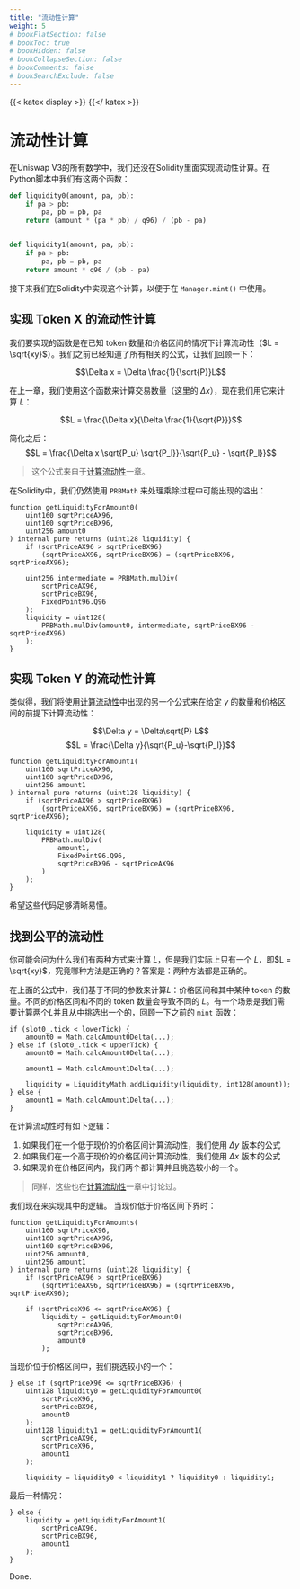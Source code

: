 ```yaml
---
title: "流动性计算"
weight: 5
# bookFlatSection: false
# bookToc: true
# bookHidden: false
# bookCollapseSection: false
# bookComments: false
# bookSearchExclude: false
---
```


{{< katex display >}} {{</ katex >}}

# 流动性计算

在Uniswap V3的所有数学中，我们还没在Solidity里面实现流动性计算。在Python脚本中我们有这两个函数：

```python
def liquidity0(amount, pa, pb):
    if pa > pb:
        pa, pb = pb, pa
    return (amount * (pa * pb) / q96) / (pb - pa)


def liquidity1(amount, pa, pb):
    if pa > pb:
        pa, pb = pb, pa
    return amount * q96 / (pb - pa)
```

接下来我们在Solidity中实现这个计算，以便于在 `Manager.mint()` 中使用。

## 实现 Token X 的流动性计算

我们要实现的函数是在已知 token 数量和价格区间的情况下计算流动性（$L = \sqrt{xy}$）。我们之前已经知道了所有相关的公式，让我们回顾一下：

$$\Delta x = \Delta \frac{1}{\sqrt{P}}L$$

在上一章，我们使用这个函数来计算交易数量（这里的 $\Delta x$），现在我们用它来计算 $L$：

$$L = \frac{\Delta x}{\Delta \frac{1}{\sqrt{P}}}$$

简化之后：
$$L = \frac{\Delta x \sqrt{P_u} \sqrt{P_l}}{\sqrt{P_u} - \sqrt{P_l}}$$

> 这个公式来自于[计算流动性](https://y1cunhui.github.io/uniswapV3-book-zh-cn/docs/milestone_1/calculating-liquidity/#liquidity-amount-calculation)一章。

在Solidity中，我们仍然使用 `PRBMath` 来处理乘除过程中可能出现的溢出：

```solidity
function getLiquidityForAmount0(
    uint160 sqrtPriceAX96,
    uint160 sqrtPriceBX96,
    uint256 amount0
) internal pure returns (uint128 liquidity) {
    if (sqrtPriceAX96 > sqrtPriceBX96)
        (sqrtPriceAX96, sqrtPriceBX96) = (sqrtPriceBX96, sqrtPriceAX96);

    uint256 intermediate = PRBMath.mulDiv(
        sqrtPriceAX96,
        sqrtPriceBX96,
        FixedPoint96.Q96
    );
    liquidity = uint128(
        PRBMath.mulDiv(amount0, intermediate, sqrtPriceBX96 - sqrtPriceAX96)
    );
}
```

## 实现 Token Y 的流动性计算

类似得，我们将使用[计算流动性](https://y1cunhui.github.io/uniswapV3-book-zh-cn/docs/milestone_1/calculating-liquidity/#liquidity-amount-calculation)中出现的另一个公式来在给定 $y$ 的数量和价格区间的前提下计算流动性：

$$\Delta y = \Delta\sqrt{P} L$$
$$L = \frac{\Delta y}{\sqrt{P_u}-\sqrt{P_l}}$$

```solidity
function getLiquidityForAmount1(
    uint160 sqrtPriceAX96,
    uint160 sqrtPriceBX96,
    uint256 amount1
) internal pure returns (uint128 liquidity) {
    if (sqrtPriceAX96 > sqrtPriceBX96)
        (sqrtPriceAX96, sqrtPriceBX96) = (sqrtPriceBX96, sqrtPriceAX96);

    liquidity = uint128(
        PRBMath.mulDiv(
            amount1,
            FixedPoint96.Q96,
            sqrtPriceBX96 - sqrtPriceAX96
        )
    );
}
```

希望这些代码足够清晰易懂。

## 找到公平的流动性

你可能会问为什么我们有两种方式来计算 $L$，但是我们实际上只有一个 $L$，即$L = \sqrt{xy}$，究竟哪种方法是正确的？答案是：两种方法都是正确的。

在上面的公式中，我们基于不同的参数来计算$L$：价格区间和其中某种 token 的数量。不同的价格区间和不同的 token 数量会导致不同的 $L$。有一个场景是我们需要计算两个$L$并且从中挑选出一个的，回顾一下之前的 `mint` 函数：

```solidity
if (slot0_.tick < lowerTick) {
    amount0 = Math.calcAmount0Delta(...);
} else if (slot0_.tick < upperTick) {
    amount0 = Math.calcAmount0Delta(...);

    amount1 = Math.calcAmount1Delta(...);

    liquidity = LiquidityMath.addLiquidity(liquidity, int128(amount));
} else {
    amount1 = Math.calcAmount1Delta(...);
}
```

在计算流动性时有如下逻辑：
1. 如果我们在一个低于现价的价格区间计算流动性，我们使用 $\Delta y$ 版本的公式
2. 如果我们在一个高于现价的价格区间计算流动性，我们使用 $\Delta x$ 版本的公式
3. 如果现价在价格区间内，我们两个都计算并且挑选较小的一个。

> 同样，这些也在[计算流动性](https://y1cunhui.github.io/uniswapV3-book-zh-cn/docs/milestone_1/calculating-liquidity/#liquidity-amount-calculation)一章中讨论过。

我们现在来实现其中的逻辑。
当现价低于价格区间下界时：

```solidity
function getLiquidityForAmounts(
    uint160 sqrtPriceX96,
    uint160 sqrtPriceAX96,
    uint160 sqrtPriceBX96,
    uint256 amount0,
    uint256 amount1
) internal pure returns (uint128 liquidity) {
    if (sqrtPriceAX96 > sqrtPriceBX96)
        (sqrtPriceAX96, sqrtPriceBX96) = (sqrtPriceBX96, sqrtPriceAX96);

    if (sqrtPriceX96 <= sqrtPriceAX96) {
        liquidity = getLiquidityForAmount0(
            sqrtPriceAX96,
            sqrtPriceBX96,
            amount0
        );
```

当现价位于价格区间中，我们挑选较小的一个：
```solidity
} else if (sqrtPriceX96 <= sqrtPriceBX96) {
    uint128 liquidity0 = getLiquidityForAmount0(
        sqrtPriceX96,
        sqrtPriceBX96,
        amount0
    );
    uint128 liquidity1 = getLiquidityForAmount1(
        sqrtPriceAX96,
        sqrtPriceX96,
        amount1
    );

    liquidity = liquidity0 < liquidity1 ? liquidity0 : liquidity1;
```

最后一种情况：
```solidity
} else {
    liquidity = getLiquidityForAmount1(
        sqrtPriceAX96,
        sqrtPriceBX96,
        amount1
    );
}
```

Done.